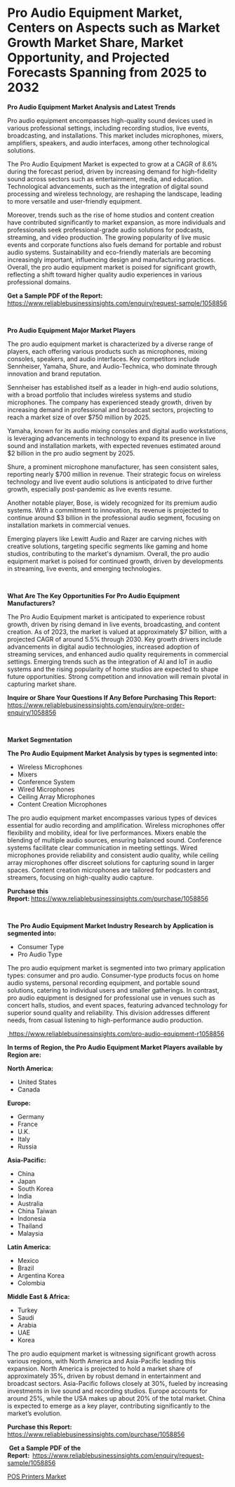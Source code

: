 <p><h1>Pro Audio Equipment Market, Centers on Aspects such as Market Growth Market Share, Market Opportunity, and Projected Forecasts Spanning from 2025 to 2032</h1></p><p><strong>Pro Audio Equipment Market Analysis and Latest Trends</strong></p>
<p><p>Pro audio equipment encompasses high-quality sound devices used in various professional settings, including recording studios, live events, broadcasting, and installations. This market includes microphones, mixers, amplifiers, speakers, and audio interfaces, among other technological solutions. </p><p>The Pro Audio Equipment Market is expected to grow at a CAGR of 8.6% during the forecast period, driven by increasing demand for high-fidelity sound across sectors such as entertainment, media, and education. Technological advancements, such as the integration of digital sound processing and wireless technology, are reshaping the landscape, leading to more versatile and user-friendly equipment. </p><p>Moreover, trends such as the rise of home studios and content creation have contributed significantly to market expansion, as more individuals and professionals seek professional-grade audio solutions for podcasts, streaming, and video production. The growing popularity of live music events and corporate functions also fuels demand for portable and robust audio systems. Sustainability and eco-friendly materials are becoming increasingly important, influencing design and manufacturing practices. Overall, the pro audio equipment market is poised for significant growth, reflecting a shift toward higher quality audio experiences in various professional domains.</p></p>
<p><strong>Get a Sample PDF of the Report:&nbsp;</strong> <a href="https://www.reliablebusinessinsights.com/enquiry/request-sample/1058856?utm_campaign=2338&utm_medium=2&utm_source=Github&utm_content=ia&utm_term=08022025&utm_id=pro-audio-equipment">https://www.reliablebusinessinsights.com/enquiry/request-sample/1058856</a></p>
<p>&nbsp;</p>
<p><strong>Pro Audio Equipment Major Market Players</strong></p>
<p><p>The pro audio equipment market is characterized by a diverse range of players, each offering various products such as microphones, mixing consoles, speakers, and audio interfaces. Key competitors include Sennheiser, Yamaha, Shure, and Audio-Technica, who dominate through innovation and brand reputation.</p><p>Sennheiser has established itself as a leader in high-end audio solutions, with a broad portfolio that includes wireless systems and studio microphones. The company has experienced steady growth, driven by increasing demand in professional and broadcast sectors, projecting to reach a market size of over $750 million by 2025.</p><p>Yamaha, known for its audio mixing consoles and digital audio workstations, is leveraging advancements in technology to expand its presence in live sound and installation markets, with expected revenues estimated around $2 billion in the pro audio segment by 2025.</p><p>Shure, a prominent microphone manufacturer, has seen consistent sales, reporting nearly $700 million in revenue. Their strategic focus on wireless technology and live event audio solutions is anticipated to drive further growth, especially post-pandemic as live events resume.</p><p>Another notable player, Bose, is widely recognized for its premium audio systems. With a commitment to innovation, its revenue is projected to continue around $3 billion in the professional audio segment, focusing on installation markets in commercial venues.</p><p>Emerging players like Lewitt Audio and Razer are carving niches with creative solutions, targeting specific segments like gaming and home studios, contributing to the market's dynamism. Overall, the pro audio equipment market is poised for continued growth, driven by developments in streaming, live events, and emerging technologies.</p></p>
<p>&nbsp;</p>
<p><strong>What Are The Key Opportunities For Pro Audio Equipment Manufacturers?</strong></p>
<p><p>The Pro Audio Equipment market is anticipated to experience robust growth, driven by rising demand in live events, broadcasting, and content creation. As of 2023, the market is valued at approximately $7 billion, with a projected CAGR of around 5.5% through 2030. Key growth drivers include advancements in digital audio technologies, increased adoption of streaming services, and enhanced audio quality requirements in commercial settings. Emerging trends such as the integration of AI and IoT in audio systems and the rising popularity of home studios are expected to shape future opportunities. Strong competition and innovation will remain pivotal in capturing market share.</p></p>
<p><strong>Inquire or Share Your Questions If Any Before Purchasing This Report:</strong> <a href="https://www.reliablebusinessinsights.com/enquiry/pre-order-enquiry/1058856?utm_campaign=2338&utm_medium=2&utm_source=Github&utm_content=ia&utm_term=08022025&utm_id=pro-audio-equipment">https://www.reliablebusinessinsights.com/enquiry/pre-order-enquiry/1058856</a></p>
<p>&nbsp;</p>
<p><strong>Market Segmentation</strong></p>
<p><strong>The Pro Audio Equipment Market Analysis by types is segmented into:</strong></p>
<p><ul><li>Wireless Microphones</li><li>Mixers</li><li>Conference System</li><li>Wired Microphones</li><li>Ceiling Array Microphones</li><li>Content Creation Microphones</li></ul></p>
<p><p>The pro audio equipment market encompasses various types of devices essential for audio recording and amplification. Wireless microphones offer flexibility and mobility, ideal for live performances. Mixers enable the blending of multiple audio sources, ensuring balanced sound. Conference systems facilitate clear communication in meeting settings. Wired microphones provide reliability and consistent audio quality, while ceiling array microphones offer discreet solutions for capturing sound in larger spaces. Content creation microphones are tailored for podcasters and streamers, focusing on high-quality audio capture.</p></p>
<p><strong>Purchase this Report:&nbsp;</strong><a href="https://www.reliablebusinessinsights.com/purchase/1058856?utm_campaign=2338&utm_medium=2&utm_source=Github&utm_content=ia&utm_term=08022025&utm_id=pro-audio-equipment">https://www.reliablebusinessinsights.com/purchase/1058856</a></p>
<p>&nbsp;</p>
<p><strong>The Pro Audio Equipment Market Industry Research by Application is segmented into:</strong></p>
<p><ul><li>Consumer Type</li><li>Pro Audio Type</li></ul></p>
<p><p>The pro audio equipment market is segmented into two primary application types: consumer and pro audio. Consumer-type products focus on home audio systems, personal recording equipment, and portable sound solutions, catering to individual users and smaller gatherings. In contrast, pro audio equipment is designed for professional use in venues such as concert halls, studios, and event spaces, featuring advanced technology for superior sound quality and reliability. This division addresses different needs, from casual listening to high-performance audio production.</p></p>
<p><a href="https://www.reliablebusinessinsights.com/pro-audio-equipment-r1058856?utm_campaign=2338&utm_medium=2&utm_source=Github&utm_content=ia&utm_term=08022025&utm_id=pro-audio-equipment">&nbsp;https://www.reliablebusinessinsights.com/pro-audio-equipment-r1058856</a></p>
<p><strong>In terms of Region, the Pro Audio Equipment Market Players available by Region are:</strong></p>
<p>
    <p> <strong> North America: </strong>
        <ul>
            <li>United States</li>
            <li>Canada</li>
        </ul>
        </p> 
    <p> <strong> Europe: </strong>
        <ul>
            <li>Germany</li>
            <li>France</li>
            <li>U.K.</li>
            <li>Italy</li>
            <li>Russia</li>
        </ul>
        </p> 
    <p> <strong> Asia-Pacific: </strong>
        <ul>
            <li>China</li>
            <li>Japan</li>
            <li>South Korea</li>
            <li>India</li>
            <li>Australia</li>
            <li>China Taiwan</li>
            <li>Indonesia</li>
            <li>Thailand</li>
            <li>Malaysia</li>
        </ul>
        </p> 
    <p> <strong> Latin America: </strong>
        <ul>
            <li>Mexico</li>
            <li>Brazil</li>
            <li>Argentina Korea</li>
            <li>Colombia</li>
        </ul>
        </p> 
    <p> <strong> Middle East & Africa: </strong>
        <ul>
            <li>Turkey</li>
            <li>Saudi</li>
            <li>Arabia</li>
            <li>UAE</li>
            <li>Korea</li>
        </ul>
    </p>
    </p>
<p><p>The pro audio equipment market is witnessing significant growth across various regions, with North America and Asia-Pacific leading this expansion. North America is projected to hold a market share of approximately 35%, driven by robust demand in entertainment and broadcast sectors. Asia-Pacific follows closely at 30%, fueled by increasing investments in live sound and recording studios. Europe accounts for around 25%, while the USA makes up about 20% of the total market. China is expected to emerge as a key player, contributing significantly to the market’s evolution.</p></p>
<p><strong>Purchase this Report: </strong><a href="https://www.reliablebusinessinsights.com/purchase/1058856?utm_campaign=2338&utm_medium=2&utm_source=Github&utm_content=ia&utm_term=08022025&utm_id=pro-audio-equipment">https://www.reliablebusinessinsights.com/purchase/1058856</a></p>
<p>&nbsp;<strong>Get a Sample PDF of the Report:&nbsp;&nbsp;</strong><a href="https://www.reliablebusinessinsights.com/enquiry/request-sample/1058856?utm_campaign=2338&utm_medium=2&utm_source=Github&utm_content=ia&utm_term=08022025&utm_id=pro-audio-equipment">https://www.reliablebusinessinsights.com/enquiry/request-sample/1058856</a></p>
<p><strong></strong></p>
<p><p><a href="https://github.com/bogganbillie6969/Market-Research-Report-List-1/blob/main/pos-printers-market.md?utm_campaign=2338&utm_medium=2&utm_source=Github&utm_content=ia&utm_term=08022025&utm_id=pro-audio-equipment">POS Printers Market</a></p></p>
